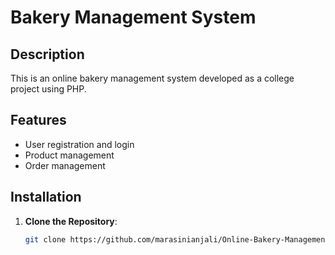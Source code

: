 # Bakery Management System

## Description
This is an online bakery management system developed as a college project using PHP.

## Features
- User registration and login
- Product management
- Order management

## Installation

1. **Clone the Repository**:
   ```bash
   git clone https://github.com/marasinianjali/Online-Bakery-Management-System.git

